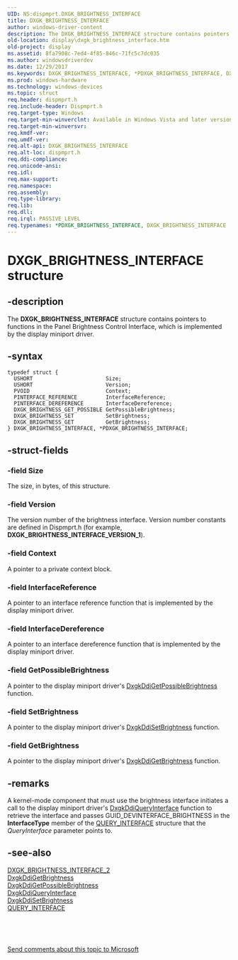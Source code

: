 ```yaml
---
UID: NS:dispmprt.DXGK_BRIGHTNESS_INTERFACE
title: DXGK_BRIGHTNESS_INTERFACE
author: windows-driver-content
description: The DXGK_BRIGHTNESS_INTERFACE structure contains pointers to functions in the Panel Brightness Control Interface, which is implemented by the display miniport driver.
old-location: display\dxgk_brightness_interface.htm
old-project: display
ms.assetid: 8fa7908c-7ed4-4f85-846c-71fc5c7dc035
ms.author: windowsdriverdev
ms.date: 12/29/2017
ms.keywords: DXGK_BRIGHTNESS_INTERFACE, *PDXGK_BRIGHTNESS_INTERFACE, DXGK_BRIGHTNESS_INTERFACE
ms.prod: windows-hardware
ms.technology: windows-devices
ms.topic: struct
req.header: dispmprt.h
req.include-header: Dispmprt.h
req.target-type: Windows
req.target-min-winverclnt: Available in Windows Vista and later versions of the Windows operating systems.
req.target-min-winversvr: 
req.kmdf-ver: 
req.umdf-ver: 
req.alt-api: DXGK_BRIGHTNESS_INTERFACE
req.alt-loc: dispmprt.h
req.ddi-compliance: 
req.unicode-ansi: 
req.idl: 
req.max-support: 
req.namespace: 
req.assembly: 
req.type-library: 
req.lib: 
req.dll: 
req.irql: PASSIVE_LEVEL
req.typenames: *PDXGK_BRIGHTNESS_INTERFACE, DXGK_BRIGHTNESS_INTERFACE
---
```


# DXGK_BRIGHTNESS_INTERFACE structure



## -description
The <b>DXGK_BRIGHTNESS_INTERFACE</b> structure contains pointers to functions in the Panel Brightness Control Interface, which is implemented by the display miniport driver.



## -syntax

````
typedef struct {
  USHORT                       Size;
  USHORT                       Version;
  PVOID                        Context;
  PINTERFACE_REFERENCE         InterfaceReference;
  PINTERFACE_DEREFERENCE       InterfaceDereference;
  DXGK_BRIGHTNESS_GET_POSSIBLE GetPossibleBrightness;
  DXGK_BRIGHTNESS_SET          SetBrightness;
  DXGK_BRIGHTNESS_GET          GetBrightness;
} DXGK_BRIGHTNESS_INTERFACE, *PDXGK_BRIGHTNESS_INTERFACE;
````


## -struct-fields

### -field Size

The size, in bytes, of this structure.


### -field Version

The version number of the brightness interface. Version number constants are defined in Dispmprt.h (for example, <b>DXGK_BRIGHTNESS_INTERFACE_VERSION_1</b>).


### -field Context

A pointer to a private context block.


### -field InterfaceReference

A pointer to an interface reference function that is implemented by the display miniport driver.


### -field InterfaceDereference

A pointer to an interface dereference function that is implemented by the display miniport driver.


### -field GetPossibleBrightness

A pointer to the display miniport driver's <a href="..\dispmprt\nc-dispmprt-dxgk_brightness_get_possible.md">DxgkDdiGetPossibleBrightness</a> function.


### -field SetBrightness

A pointer to the display miniport driver's <a href="..\dispmprt\nc-dispmprt-dxgk_brightness_set.md">DxgkDdiSetBrightness</a> function.


### -field GetBrightness

A pointer to the display miniport driver's <a href="..\dispmprt\nc-dispmprt-dxgk_brightness_get.md">DxgkDdiGetBrightness</a> function.


## -remarks
A kernel-mode component that must use the brightness interface initiates a call to the display miniport driver's <a href="..\dispmprt\nc-dispmprt-dxgkddi_query_interface.md">DxgkDdiQueryInterface</a> function to retrieve the interface and passes GUID_DEVINTERFACE_BRIGHTNESS in the <b>InterfaceType</b> member of the <a href="..\video\ns-video-_query_interface.md">QUERY_INTERFACE</a> structure that the <i>QueryInterface</i> parameter points to.


## -see-also
<dl>
<dt>
<a href="..\dispmprt\ns-dispmprt-dxgk_brightness_interface_2.md">DXGK_BRIGHTNESS_INTERFACE_2</a>
</dt>
<dt>
<a href="..\dispmprt\nc-dispmprt-dxgk_brightness_get.md">DxgkDdiGetBrightness</a>
</dt>
<dt>
<a href="..\dispmprt\nc-dispmprt-dxgk_brightness_get_possible.md">DxgkDdiGetPossibleBrightness</a>
</dt>
<dt>
<a href="..\dispmprt\nc-dispmprt-dxgkddi_query_interface.md">DxgkDdiQueryInterface</a>
</dt>
<dt>
<a href="..\dispmprt\nc-dispmprt-dxgk_brightness_set.md">DxgkDdiSetBrightness</a>
</dt>
<dt>
<a href="..\video\ns-video-_query_interface.md">QUERY_INTERFACE</a>
</dt>
</dl>
 

 

<a href="mailto:wsddocfb@microsoft.com?subject=Documentation%20feedback [display\display]:%20DXGK_BRIGHTNESS_INTERFACE structure%20 RELEASE:%20(12/29/2017)&amp;body=%0A%0APRIVACY STATEMENT%0A%0AWe use your feedback to improve the documentation. We don't use your email address for any other purpose, and we'll remove your email address from our system after the issue that you're reporting is fixed. While we're working to fix this issue, we might send you an email message to ask for more info. Later, we might also send you an email message to let you know that we've addressed your feedback.%0A%0AFor more info about Microsoft's privacy policy, see http://privacy.microsoft.com/en-us/default.aspx." title="Send comments about this topic to Microsoft">Send comments about this topic to Microsoft</a>

